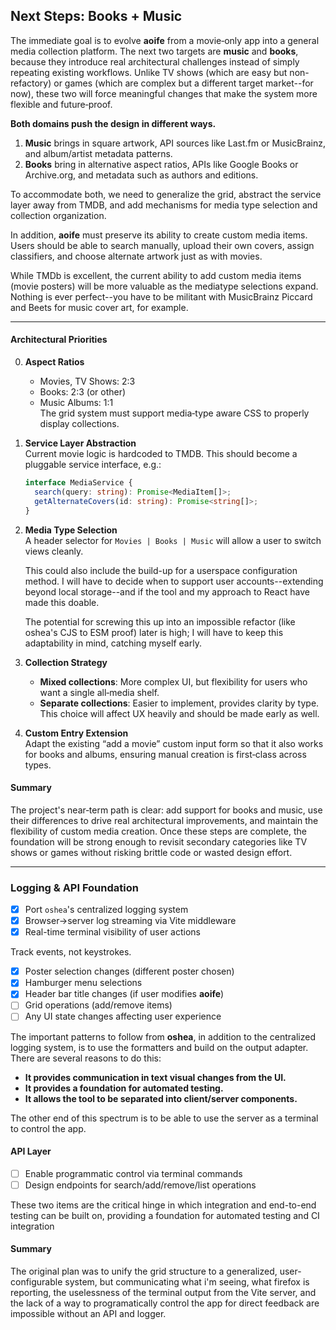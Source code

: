 ## Next Steps: Books + Music

The immediate goal is to evolve **aoife** from a movie‑only app into a general media collection platform. The next two targets are **music** and **books**, because they introduce real architectural challenges instead of simply repeating existing workflows. Unlike TV shows (which are easy but non-refactory) or games (which are complex but a different target market--for now), these two will force meaningful changes that make the system more flexible and future‑proof.  

**Both domains push the design in different ways.**

1. **Music** brings in square artwork, API sources like Last.fm or MusicBrainz, and album/artist metadata patterns. 
2. **Books** bring in alternative aspect ratios, APIs like Google Books or Archive.org, and metadata such as authors and editions. 

To accommodate both, we need to generalize the grid, abstract the service layer away from TMDB, and add mechanisms for media type selection and collection organization.

In addition, **aoife** must preserve its ability to create custom media items. Users should be able to search manually, upload their own covers, assign classifiers, and choose alternate artwork just as with movies.

While TMDb is excellent, the current ability to add custom media items (movie posters)
will be more valuable as the mediatype selections expand.
Nothing is ever perfect--you have to be militant with MusicBrainz Piccard and Beets for music cover art, for example.

---

#### Architectural Priorities

0. **Aspect Ratios**  
   - Movies, TV Shows: 2:3
   - Books: 2:3 (or other)
   - Music Albums: 1:1  
   The grid system must support media‑type aware CSS to properly display collections.  

1. **Service Layer Abstraction**  
   Current movie logic is hardcoded to TMDB. This should become a pluggable service interface, e.g.:  
   ```typescript
   interface MediaService {
     search(query: string): Promise<MediaItem[]>;
     getAlternateCovers(id: string): Promise<string[]>;
   }
   ```

2. **Media Type Selection**  
   A header selector for `Movies | Books | Music` will allow a user to switch views cleanly.

   This could also include the build-up for a userspace configuration method. I will have to decide when to support user accounts--extending beyond local storage--and if the tool and my approach to React have made this doable.  
   
   The potential for screwing this up into an impossible refactor (like oshea's CJS to ESM proof)
   later is high; I will have to keep this adaptability in mind, catching myself early.

3. **Collection Strategy**  
   - **Mixed collections**: More complex UI, but flexibility for users who want a single all‑media shelf.  
   - **Separate collections**: Easier to implement, provides clarity by type.  
   This choice will affect UX heavily and should be made early as well.

4. **Custom Entry Extension**  
   Adapt the existing “add a movie” custom input form so that it also works for books and albums, ensuring manual creation is first‑class across types.  

#### Summary

The project's near‑term path is clear: add support for books and music, use their differences to drive real architectural improvements, and maintain the flexibility of custom media creation. Once these steps are complete, the foundation will be strong enough to revisit secondary categories like TV shows or games without risking brittle code or wasted design effort.

---

### Logging & API Foundation

- [x] Port `oshea`'s centralized logging system
- [x] Browser→server log streaming via Vite middleware
- [x] Real-time terminal visibility of user actions

Track events, not keystrokes.

- [x] Poster selection changes (different poster chosen)
- [x] Hamburger menu selections  
- [x] Header bar title changes (if user modifies **aoife**)
- [ ] Grid operations (add/remove items) 
- [ ] Any UI state changes affecting user experience

The important patterns to follow from **oshea**, in addition to the centralized logging system,
is to use the formatters and build on the output adapter.  There are several reasons to do this:

- **It provides communication in text visual changes from the UI.**
- **It provides a foundation for automated testing.**
- **It allows the tool to be separated into client/server components.**

The other end of this spectrum is to be able to use the server as a terminal to control the app.

#### API Layer

- [ ] Enable programmatic control via terminal commands
- [ ] Design endpoints for search/add/remove/list operations

These two items are the critical hinge in which integration and end-to-end testing can be built on,
providing a foundation for automated testing and CI integration

#### Summary

The original plan was to unify the grid structure to a generalized, user-configurable system,
but communicating what i'm seeing, what firefox is reporting, the uselessness of the terminal 
output from the Vite server, and the lack of a way to programatically control the app for direct
feedback are impossible without an API and logger.

